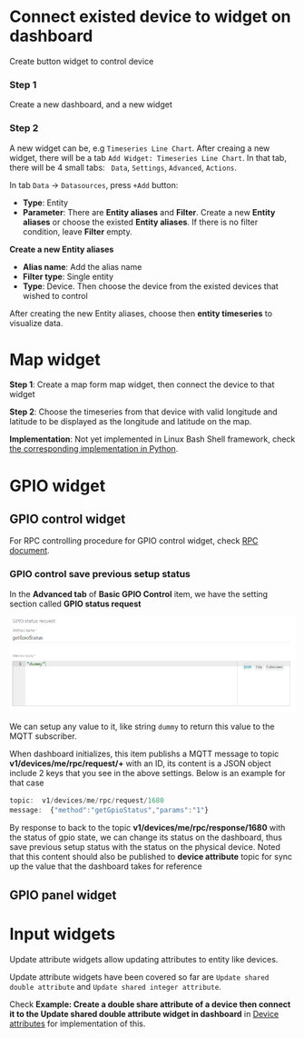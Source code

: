 # Connect existed device to widget on dashboard

Create button widget to control device

### Step 1

Create a new dashboard, and a new widget

### Step 2

A new widget can be, e.g ``Timeseries Line Chart``. After creaing a new widget, there will be a tab 
``Add Widget: Timeseries Line Chart``. In that tab, there will be 4 small tabs: `` Data``, ``Settings``, ``Advanced``, ``Actions``.

In tab ``Data`` -> ``Datasources``, press ``+Add`` button:

* **Type**: Entity
* **Parameter**: There are **Entity aliases** and **Filter**. Create a new **Entity aliases** or choose the existed **Entity aliases**. 
If there is no filter condition, leave **Filter** empty.

**Create a new Entity aliases**

* **Alias name**: Add the alias name
* **Filter type**: Single entity
* **Type**: Device. Then choose the device from the existed devices that wished to control

After creating the new Entity aliases, choose then **entity timeseries** to visualize data.

# Map widget

**Step 1**: Create a map form map widget, then connect the device to that widget

**Step 2**: Choose the timeseries from that device with valid longitude and latitude to be displayed as the longitude and latitude on the map.

**Implementation**: Not yet implemented in Linux Bash Shell framework, check [the corresponding implementation in Python](https://github.com/TranPhucVinh/Python/blob/master/Platforms%20interaction/ThingsBoard/MQTT.md#map-widget).

# GPIO widget

## GPIO control widget

For RPC controlling procedure for GPIO control widget, check [RPC document](https://github.com/TranPhucVinh/Linux-Shell/blob/master/Platforms%20interaction/ThingsBoard/Device%20API.md#rpc).

### GPIO control save previous setup status

In the **Advanced tab** of **Basic GPIO Control** item, we have the setting section called **GPIO status request**

![](../../Environment/Images/gpio_status_request.png)

We can setup any value to it, like string ``dummy`` to return this value to the MQTT subscriber.

When dashboard initializes, this item publishs a MQTT message to topic **v1/devices/me/rpc/request/+** with an ID, its content is a JSON object include 2 keys that you see in the above settings. Below is an example for that case

```js
topic:  v1/devices/me/rpc/request/1680
message:  {"method":"getGpioStatus","params":"1"}
```

By response to back to the topic **v1/devices/me/rpc/response/1680** with the status of gpio state, we can change its status on the dashboard, thus save previous setup status with the status on the physical device. Noted that this content should also be published to **device attribute** topic for sync up the value that the dashboard takes for reference

## GPIO panel widget

# Input widgets

Update attribute widgets allow updating attributes to entity like devices.

Update attribute widgets have been covered so far are ``Update shared double attribute`` and ``Update shared integer attribute``.

Check **Example: Create a double share attribute of a device then connect it to the Update shared double attribute widget in dashboard** in [Device attributes](https://github.com/TranPhucVinh/Linux-Shell/tree/master/Platforms%20interaction/ThingsBoard#device-attributes) for implementation of this.

